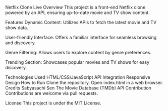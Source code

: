 
Netflix Clone Live
Overview
This project is a front-end Netflix clone powered by an API, ensuring up-to-date movie and TV show content.

Features
Dynamic Content: Utilizes APIs to fetch the latest movie and TV show data.

User-friendly Interface: Offers a familiar interface for seamless browsing and discovery.

Genre Filtering: Allows users to explore content by genre preferences.

Trending Section: Showcases popular movies and TV shows for easy discovery.

Technologies Used
HTML/CSS/JavaScript
API Integration
Responsive Design
How to Run
Clone the repository.
Open index.html in a web browser.
Credits
Sabyasachi Sen
The Movie Database (TMDb) API
Contribution
Contributions are welcome via pull requests.

License
This project is under the MIT License.




